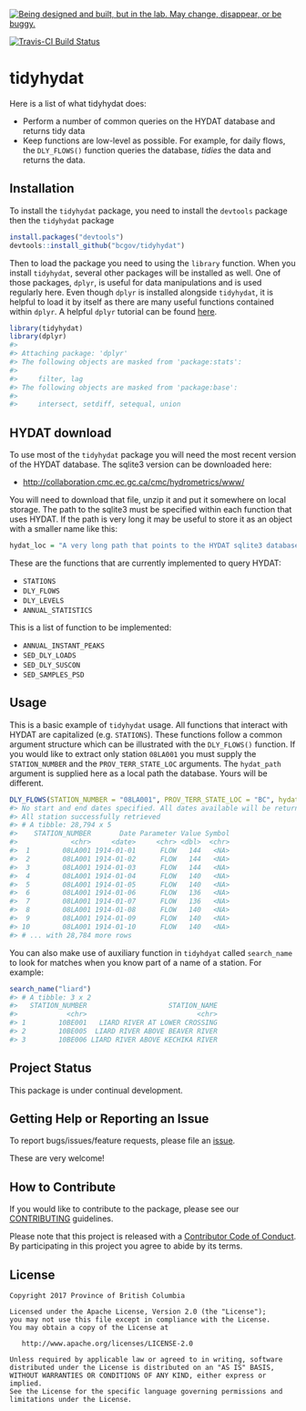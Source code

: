 <a rel="Exploration" href="https://github.com/BCDevExchange/docs/blob/master/discussion/projectstates.md"><img alt="Being designed and built, but in the lab. May change, disappear, or be buggy." style="border-width:0" src="https://assets.bcdevexchange.org/images/badges/exploration.svg" title="Being designed and built, but in the lab. May change, disappear, or be buggy." /></a>

[![Travis-CI Build Status](https://travis-ci.org/bcgov/tidyhydat.svg?branch=master)](https://travis-ci.org/bcgov/tidyhydat)

<!-- README.md is generated from README.Rmd. Please edit that file -->
tidyhydat
=========

Here is a list of what tidyhydat does:

-   Perform a number of common queries on the HYDAT database and returns tidy data
-   Keep functions are low-level as possible. For example, for daily flows, the `DLY_FLOWS()` function queries the database, *tidies* the data and returns the data.

Installation
------------

To install the `tidyhydat` package, you need to install the `devtools` package then the `tidyhydat` package

``` r
install.packages("devtools")
devtools::install_github("bcgov/tidyhydat")
```

Then to load the package you need to using the `library` function. When you install `tidyhydat`, several other packages will be installed as well. One of those packages, `dplyr`, is useful for data manipulations and is used regularly here. Even though `dplyr` is installed alongside `tidyhydat`, it is helpful to load it by itself as there are many useful functions contained within `dplyr`. A helpful `dplyr` tutorial can be found [here](https://cran.r-project.org/web/packages/dplyr/vignettes/dplyr.html).

``` r
library(tidyhydat)
library(dplyr)
#> 
#> Attaching package: 'dplyr'
#> The following objects are masked from 'package:stats':
#> 
#>     filter, lag
#> The following objects are masked from 'package:base':
#> 
#>     intersect, setdiff, setequal, union
```

HYDAT download
--------------

To use most of the `tidyhydat` package you will need the most recent version of the HYDAT database. The sqlite3 version can be downloaded here:

-   <http://collaboration.cmc.ec.gc.ca/cmc/hydrometrics/www/>

You will need to download that file, unzip it and put it somewhere on local storage. The path to the sqlite3 must be specified within each function that uses HYDAT. If the path is very long it may be useful to store it as an object with a smaller name like this:

``` r
hydat_loc = "A very long path that points to the HYDAT sqlite3 database"
```

These are the functions that are currently implemented to query HYDAT:

-   `STATIONS`
-   `DLY_FLOWS`
-   `DLY_LEVELS`
-   `ANNUAL_STATISTICS`

This is a list of function to be implemented:

-   `ANNUAL_INSTANT_PEAKS`
-   `SED_DLY_LOADS`
-   `SED_DLY_SUSCON`
-   `SED_SAMPLES_PSD`

Usage
-----

This is a basic example of `tidyhydat` usage. All functions that interact with HYDAT are capitalized (e.g. `STATIONS`). These functions follow a common argument structure which can be illustrated with the `DLY_FLOWS()` function. If you would like to extract only station `08LA001` you must supply the `STATION_NUMBER` and the `PROV_TERR_STATE_LOC` arguments. The `hydat_path` argument is supplied here as a local path the database. Yours will be different.

``` r
DLY_FLOWS(STATION_NUMBER = "08LA001", PROV_TERR_STATE_LOC = "BC", hydat_path = "H:/Hydat.sqlite3")
#> No start and end dates specified. All dates available will be returned.
#> All station successfully retrieved
#> # A tibble: 28,794 x 5
#>    STATION_NUMBER       Date Parameter Value Symbol
#>             <chr>     <date>     <chr> <dbl>  <chr>
#>  1        08LA001 1914-01-01      FLOW   144   <NA>
#>  2        08LA001 1914-01-02      FLOW   144   <NA>
#>  3        08LA001 1914-01-03      FLOW   144   <NA>
#>  4        08LA001 1914-01-04      FLOW   140   <NA>
#>  5        08LA001 1914-01-05      FLOW   140   <NA>
#>  6        08LA001 1914-01-06      FLOW   136   <NA>
#>  7        08LA001 1914-01-07      FLOW   136   <NA>
#>  8        08LA001 1914-01-08      FLOW   140   <NA>
#>  9        08LA001 1914-01-09      FLOW   140   <NA>
#> 10        08LA001 1914-01-10      FLOW   140   <NA>
#> # ... with 28,784 more rows
```

You can also make use of auxiliary function in `tidyhdyat` called `search_name` to look for matches when you know part of a name of a station. For example:

``` r
search_name("liard")
#> # A tibble: 3 x 2
#>   STATION_NUMBER                    STATION_NAME
#>            <chr>                           <chr>
#> 1        10BE001   LIARD RIVER AT LOWER CROSSING
#> 2        10BE005  LIARD RIVER ABOVE BEAVER RIVER
#> 3        10BE006 LIARD RIVER ABOVE KECHIKA RIVER
```

Project Status
--------------

This package is under continual development.

Getting Help or Reporting an Issue
----------------------------------

To report bugs/issues/feature requests, please file an [issue](https://github.com/bcgov/tidyhydat/issues/).

These are very welcome!

How to Contribute
-----------------

If you would like to contribute to the package, please see our [CONTRIBUTING](CONTRIBUTING.md) guidelines.

Please note that this project is released with a [Contributor Code of Conduct](CODE_OF_CONDUCT.md). By participating in this project you agree to abide by its terms.

License
-------

    Copyright 2017 Province of British Columbia

    Licensed under the Apache License, Version 2.0 (the "License");
    you may not use this file except in compliance with the License.
    You may obtain a copy of the License at 

       http://www.apache.org/licenses/LICENSE-2.0

    Unless required by applicable law or agreed to in writing, software
    distributed under the License is distributed on an "AS IS" BASIS,
    WITHOUT WARRANTIES OR CONDITIONS OF ANY KIND, either express or implied.
    See the License for the specific language governing permissions and
    limitations under the License.
